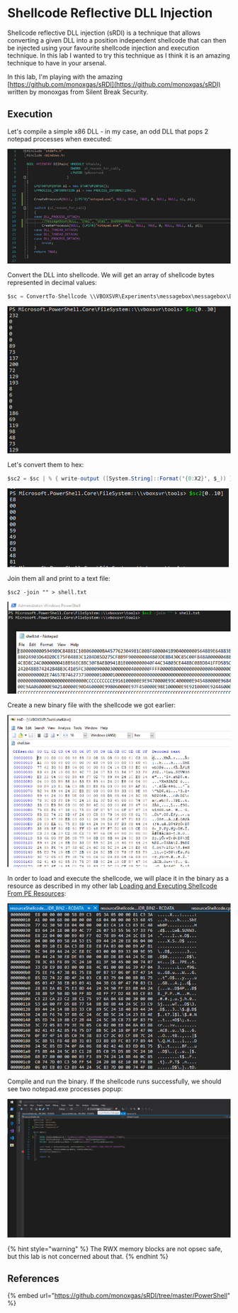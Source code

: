 # Shellcode Reflective DLL Injection

Shellcode reflective DLL injection \(sRDI\) is a technique that allows converting a given DLL into a position independent shellcode that can then be injected using your favourite shellcode injection and execution technique. In this lab I wanted to try this technique as I think it is an amazing technique to have in your arsenal.

In this lab, I'm playing with the amazing [https://github.com/monoxgas/sRDI](https://github.com/monoxgas/sRDI) written by monoxgas from Silent Break Security.

## Execution

Let's compile a simple x86 DLL - in my case, an odd DLL that pops 2 notepad processes when executed:

![](../../.gitbook/assets/image%20%28145%29.png)

Convert the DLL into shellcode. We will get an array of shellcode bytes represented in decimal values:

```csharp
$sc = ConvertTo-Shellcode \\VBOXSVR\Experiments\messagebox\messagebox\Debug\messagebox.dll
```

![](../../.gitbook/assets/image%20%28114%29.png)

Let's convert them to hex:

```csharp
$sc2 = $sc | % { write-output ([System.String]::Format('{0:X2}', $_)) }
```

![](../../.gitbook/assets/image%20%28105%29.png)

Join them all and print to a text file:

```text
$sc2 -join "" > shell.txt
```

![](../../.gitbook/assets/image%20%2892%29.png)

Create a new binary file with the shellcode we got earlier:

![](../../.gitbook/assets/image%20%2894%29.png)

In order to load and execute the shellcode, we will place it in the binary as a resource as described in my other lab [Loading and Executing Shellcode From PE Resources](loading-and-executing-shellcode-from-portable-executable-resources.md):

![](../../.gitbook/assets/image%20%28162%29.png)

Compile and run the binary. If the shellcode runs successfully, we should see two notepad.exe processes popup:

![](../../.gitbook/assets/pop-2notepads.gif)

{% hint style="warning" %}
The RWX memory blocks are not opsec safe, but this lab is not concerned about that.
{% endhint %}

## References

{% embed url="https://github.com/monoxgas/sRDI/tree/master/PowerShell" %}



